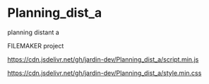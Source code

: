 # Planning_dist_a
 planning distant a

FILEMAKER project

https://cdn.jsdelivr.net/gh/jardin-dev/Planning_dist_a/script.min.js

https://cdn.jsdelivr.net/gh/jardin-dev/Planning_dist_a/style.min.css